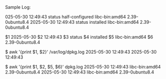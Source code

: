 Sample Log:

025-05-30 12:49:43 status half-configured libc-bin:amd64 2.39-0ubuntu8.4
2025-05-30 12:49:43 status installed libc-bin:amd64 2.39-0ubuntu8.4

$1 2025-05-30 
$2 12:49:43
$3 status
$4 installed
$5 libc-bin:amd64
$6 2.39-0ubuntu8.4

$ awk '{print $1, $2}' /var/log/dpkg.log
2025-05-30 12:49:43
2025-05-30 12:49:43

$ awk '{print $1, $2, $5, $6}' dpkg.log 
2025-05-30 12:49:43 libc-bin:amd64 2.39-0ubuntu8.4
2025-05-30 12:49:43 libc-bin:amd64 2.39-0ubuntu8.4
